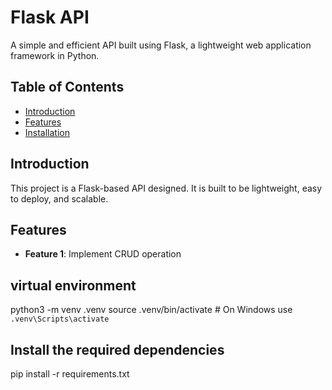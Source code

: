 # Flask API

A simple and efficient API built using Flask, a lightweight web application framework in Python.

## Table of Contents

- [Introduction](#introduction)
- [Features](#features)
- [Installation](#installation)

## Introduction

This project is a Flask-based API designed. It is built to be lightweight, easy to deploy, and scalable.

## Features

- **Feature 1**: Implement CRUD operation

## virtual environment

python3 -m venv .venv
source .venv/bin/activate # On Windows use `.venv\Scripts\activate`

## Install the required dependencies

pip install -r requirements.txt
